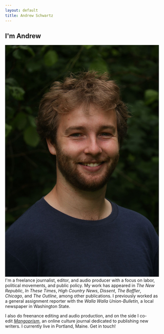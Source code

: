 ```yaml
---
layout: default
title: Andrew Schwartz
---
```




## I'm Andrew
![mainImage](/images/headshot_medium.jpg)
I'm a freelance journalist, editor, and audio producer with a focus on labor, political movements, and public policy. My work has appeared in *The New Republic*, *In These Times*, *High Country News*, *Dissent*, *The Baffler*, *Chicago*, and *The Outline*, among other publications. I previously worked as a general assignment reporter with the *Walla Walla Union-Bulletin,* a local newspaper in Washington State.

I also do freenance editing and audio production, and on the side I co-edit *[Mangoprism](https://mangoprism.com/)*, an online culture journal dedicated to publishing new writers. I currently live in Portland, Maine. Get in touch!
